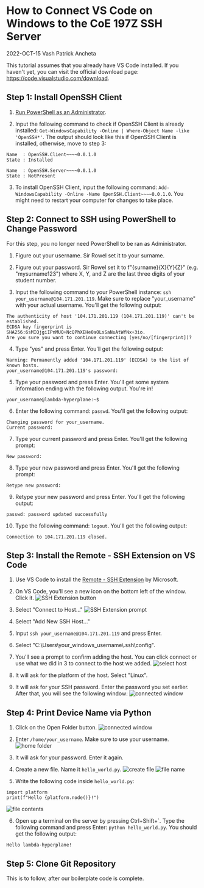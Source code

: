 # How to Connect VS Code on Windows to the CoE 197Z SSH Server
2022-OCT-15 Vash Patrick Ancheta

This tutorial assumes that you already have VS Code installed. If you haven't yet, you can visit the official download page: https://code.visualstudio.com/download.

## Step 1: Install OpenSSH Client
 1. [Run PowerShell as an Administrator](https://learn.microsoft.com/en-us/powershell/scripting/windows-powershell/starting-windows-powershell?view=powershell-7.2#with-administrative-privileges-run-as-administrator).

 2. Input the following command to check if OpenSSH Client is already installed: `Get-WindowsCapability -Online | Where-Object Name -like 'OpenSSH*'`. The output should look like this if OpenSSH Client is installed, otherwise, move to step 3:
 ```
 Name  : OpenSSH.Client~~~~0.0.1.0
 State : Installed

 Name  : OpenSSH.Server~~~~0.0.1.0
 State : NotPresent
 ```

 3. To install OpenSSH Client, input the following command: `Add-WindowsCapability -Online -Name OpenSSH.Client~~~~0.0.1.0`. You might need to restart your computer for changes to take place.

## Step 2: Connect to SSH using PowerShell to Change Password
For this step, you no longer need PowerShell to be ran as Administrator.
 1. Figure out your username. Sir Rowel set it to your surname.

 2. Figure out your password. Sir Rowel set it to f"{surname}{X}{Y}{Z}" (e.g. "mysurname123") where X, Y, and Z are the last three digits of your student number.

 3. Input the following command to your PowerShell instance: `ssh your_username@104.171.201.119`. Make sure to replace "your_username" with your actual username. You'll get the following output:
 ```
 The authenticity of host '104.171.201.119 (104.171.201.119)' can't be established.
 ECDSA key fingerprint is SHA256:6sMIQjgiIPnMUQ+NcQPhXEHe0aOLsSaNuAtWfNx+3io.
 Are you sure you want to continue connecting (yes/no/[fingerprint])?
 ```

 4. Type "yes" and press Enter. You'll get the following output:
 ```
 Warning: Permanently added '104.171.201.119' (ECDSA) to the list of known hosts.
 your_username@104.171.201.119's password:
 ```

 5. Type your password and press Enter. You'll get some system information ending with the following output. You're in!
 ```
 your_username@lambda-hyperplane:~$
 ```

 6. Enter the following command: `passwd`. You'll get the following output:
 ```
 Changing password for your_username.
 Current password:
 ```

 7. Type your current password and press Enter. You'll get the following prompt:
 ```
 New password:
 ```

 8. Type your new password and press Enter. You'll get the following prompt:
 ```
 Retype new password:
 ```

 9. Retype your new password and press Enter. You'll get the following output:
 ```
 passwd: password updated successfully
 ```

 10. Type the following command: `logout`. You'll get the following output:
 ```
 Connection to 104.171.201.119 closed.
 ```

## Step 3: Install the Remote - SSH Extension on VS Code
 1. Use VS Code to install the [Remote - SSH Extension](https://code.visualstudio.com/docs/remote/ssh-tutorial#_install-the-extension) by Microsoft.

 2. On VS Code, you'll see a new icon on the bottom left of the window. Click it.
 ![SSH Extension button](https://code.visualstudio.com/assets/docs/remote/ssh-tutorial/remote-status-bar.png)

 3. Select "Connect to Host..."
 ![SSH Extension prompt](https://code.visualstudio.com/assets/docs/remote/ssh-tutorial/remote-ssh-commands.png)

 4. Select "Add New SSH Host..."

 5. Input `ssh your_username@104.171.201.119` and press Enter.

 6. Select "C:\\Users\\your_windows_username\\.ssh\\config".

 7. You'll see a prompt to confirm adding the host. You can click connect or use what we did in 3 to connect to the host we added.
 ![select host](https://i.postimg.cc/d0zLnxvH/host.png)

 8. It will ask for the platform of the host. Select "Linux".

 9. It will ask for your SSH password. Enter the password you set earlier. After that, you will see the following window:
 ![connected window](https://i.postimg.cc/W4PM1zqb/connected-vscode.png)

## Step 4: Print Device Name via Python
 1. Click on the Open Folder button.
 ![connected window](https://i.postimg.cc/W4PM1zqb/connected-vscode.png)

 2. Enter `/home/your_username`. Make sure to use your username.
 ![home folder](https://i.postimg.cc/yNdvHWMg/home-folder.png)

 3. It will ask for your password. Enter it again.

 4. Create a new file. Name it `hello_world.py`.
 ![create file](https://i.postimg.cc/rw8L5CrB/new-file.png)
 ![file name](https://i.postimg.cc/5y78pmts/file-name.png)

 5. Write the following code inside `hello_world.py`:
 ```
 import platform
 print(f"Hello {platform.node()}!")
 ```
 ![file contents](https://i.postimg.cc/6QnSS8nr/file-content.png)

 6. Open up a terminal on the server by pressing Ctrl+Shift+\`. Type the following command and press Enter: `python hello_world.py`. You should get the following output:
 ```
 Hello lambda-hyperplane!
 ```

## Step 5: Clone Git Repository
This is to follow, after our boilerplate code is complete.